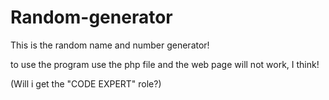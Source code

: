 # Random-generator
This is the random name and number generator!

to use the program use the php file
and the web page will not work, I think!

(Will i get the "CODE EXPERT" role?)
